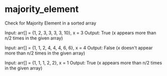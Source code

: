 # majority_element
Check for Majority Element in a sorted array


Input: arr[] = {1, 2, 3, 3, 3, 3, 10}, x = 3
Output: True (x appears more than n/2 times in the given array)

Input: arr[] = {1, 1, 2, 4, 4, 4, 6, 6}, x = 4
Output: False (x doesn't appear more than n/2 times in the given array)

Input: arr[] = {1, 1, 1, 2, 2}, x = 1
Output: True (x appears more than n/2 times in the given array)
